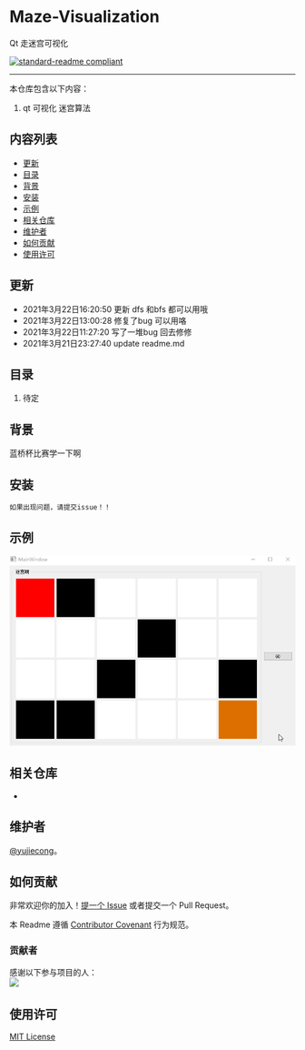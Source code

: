 # Maze-Visualization
Qt 走迷宫可视化

[![standard-readme compliant](https://img.shields.io/badge/readme%20style-standard-brightgreen.svg?style=flat-square)](.)

***

本仓库包含以下内容：

1. qt 可视化 迷宫算法

## 内容列表

- [更新](#更新)
- [目录](#目录)
- [背景](#背景)
- [安装](#安装)
- [示例](#示例)
- [相关仓库](#相关仓库)
- [维护者](#维护者)
- [如何贡献](#如何贡献)
- [使用许可](#使用许可)

## 更新
- 2021年3月22日16:20:50 更新 dfs 和bfs 都可以用哦
- 2021年3月22日13:00:28 修复了bug 可以用咯
- 2021年3月22日11:27:20 写了一堆bug 回去修修
- 2021年3月21日23:27:40 update readme.md

## 目录

1. 待定

## 背景

蓝桥杯比赛学一下啊

## 安装



```sh
如果出现问题，请提交issue！！
```


## 示例

![ggg](README.assets/ggg.gif)

## 相关仓库

- 

## 维护者

[@yujiecong](https://github.com/yujiecong)。

## 如何贡献

非常欢迎你的加入！[提一个 Issue](./issues/new) 或者提交一个 Pull Request。


本 Readme 遵循 [Contributor Covenant](http://contributor-covenant.org/version/1/3/0/) 行为规范。

### 贡献者

感谢以下参与项目的人：  
<a href="graphs/contributors"><img src="https://avatars2.githubusercontent.com/u/44287052?s=60&amp;v=4" /></a>

## 使用许可

[MIT License](./blob/master/LICENSE)